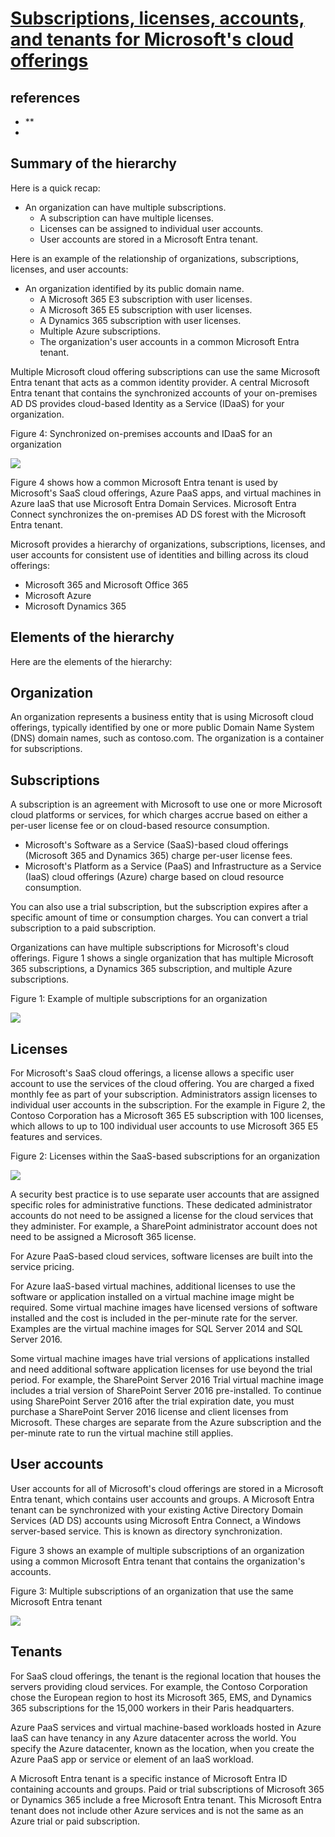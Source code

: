 # **[Subscriptions, licenses, accounts, and tenants for Microsoft's cloud offerings](https://learn.microsoft.com/en-us/microsoft-365/enterprise/subscriptions-licenses-accounts-and-tenants-for-microsoft-cloud-offerings?view=o365-worldwide)**

## references

- **[](https://learn.microsoft.com/en-us/answers/questions/259366/pull-a-list-of-users-and-licenses-from-azure-ad)
- **[](https://learn.microsoft.com/en-us/microsoft-365/enterprise/view-account-license-and-service-details-with-microsoft-365-powershell?view=o365-worldwide)**

## Summary of the hierarchy

Here is a quick recap:

- An organization can have multiple subscriptions.
  - A subscription can have multiple licenses.
  - Licenses can be assigned to individual user accounts.
  - User accounts are stored in a Microsoft Entra tenant.

Here is an example of the relationship of organizations, subscriptions, licenses, and user accounts:

- An organization identified by its public domain name.
  - A Microsoft 365 E3 subscription with user licenses.
  - A Microsoft 365 E5 subscription with user licenses.
  - A Dynamics 365 subscription with user licenses.
  - Multiple Azure subscriptions.
  - The organization's user accounts in a common Microsoft Entra tenant.

Multiple Microsoft cloud offering subscriptions can use the same Microsoft Entra tenant that acts as a common identity provider. A central Microsoft Entra tenant that contains the synchronized accounts of your on-premises AD DS provides cloud-based Identity as a Service (IDaaS) for your organization.

Figure 4: Synchronized on-premises accounts and IDaaS for an organization

![](https://learn.microsoft.com/en-us/microsoft-365/media/subscriptions/subscriptions-fig4.png?view=o365-worldwide)

Figure 4 shows how a common Microsoft Entra tenant is used by Microsoft's SaaS cloud offerings, Azure PaaS apps, and virtual machines in Azure IaaS that use Microsoft Entra Domain Services. Microsoft Entra Connect synchronizes the on-premises AD DS forest with the Microsoft Entra tenant.

Microsoft provides a hierarchy of organizations, subscriptions, licenses, and user accounts for consistent use of identities and billing across its cloud offerings:

- Microsoft 365 and Microsoft Office 365
- Microsoft Azure
- Microsoft Dynamics 365

## Elements of the hierarchy

Here are the elements of the hierarchy:

## Organization

An organization represents a business entity that is using Microsoft cloud offerings, typically identified by one or more public Domain Name System (DNS) domain names, such as contoso.com. The organization is a container for subscriptions.

## Subscriptions

A subscription is an agreement with Microsoft to use one or more Microsoft cloud platforms or services, for which charges accrue based on either a per-user license fee or on cloud-based resource consumption.

- Microsoft's Software as a Service (SaaS)-based cloud offerings (Microsoft 365 and Dynamics 365) charge per-user license fees.
- Microsoft's Platform as a Service (PaaS) and Infrastructure as a Service (IaaS) cloud offerings (Azure) charge based on cloud resource consumption.

You can also use a trial subscription, but the subscription expires after a specific amount of time or consumption charges. You can convert a trial subscription to a paid subscription.

Organizations can have multiple subscriptions for Microsoft's cloud offerings. Figure 1 shows a single organization that has multiple Microsoft 365 subscriptions, a Dynamics 365 subscription, and multiple Azure subscriptions.

Figure 1: Example of multiple subscriptions for an organization

![](https://learn.microsoft.com/en-us/microsoft-365/media/subscriptions/subscriptions-fig1.png?view=o365-worldwide)

## Licenses

For Microsoft's SaaS cloud offerings, a license allows a specific user account to use the services of the cloud offering. You are charged a fixed monthly fee as part of your subscription. Administrators assign licenses to individual user accounts in the subscription. For the example in Figure 2, the Contoso Corporation has a Microsoft 365 E5 subscription with 100 licenses, which allows to up to 100 individual user accounts to use Microsoft 365 E5 features and services.

Figure 2: Licenses within the SaaS-based subscriptions for an organization

![](https://learn.microsoft.com/en-us/microsoft-365/media/subscriptions/subscriptions-fig2.png?view=o365-worldwide)

A security best practice is to use separate user accounts that are assigned specific roles for administrative functions. These dedicated administrator accounts do not need to be assigned a license for the cloud services that they administer. For example, a SharePoint administrator account does not need to be assigned a Microsoft 365 license.

For Azure PaaS-based cloud services, software licenses are built into the service pricing.

For Azure IaaS-based virtual machines, additional licenses to use the software or application installed on a virtual machine image might be required. Some virtual machine images have licensed versions of software installed and the cost is included in the per-minute rate for the server. Examples are the virtual machine images for SQL Server 2014 and SQL Server 2016.

Some virtual machine images have trial versions of applications installed and need additional software application licenses for use beyond the trial period. For example, the SharePoint Server 2016 Trial virtual machine image includes a trial version of SharePoint Server 2016 pre-installed. To continue using SharePoint Server 2016 after the trial expiration date, you must purchase a SharePoint Server 2016 license and client licenses from Microsoft. These charges are separate from the Azure subscription and the per-minute rate to run the virtual machine still applies.

## User accounts

User accounts for all of Microsoft's cloud offerings are stored in a Microsoft Entra tenant, which contains user accounts and groups. A Microsoft Entra tenant can be synchronized with your existing Active Directory Domain Services (AD DS) accounts using Microsoft Entra Connect, a Windows server-based service. This is known as directory synchronization.

Figure 3 shows an example of multiple subscriptions of an organization using a common Microsoft Entra tenant that contains the organization's accounts.

Figure 3: Multiple subscriptions of an organization that use the same Microsoft Entra tenant

![](https://learn.microsoft.com/en-us/microsoft-365/media/subscriptions/subscriptions-fig3.png?view=o365-worldwide)

## Tenants

For SaaS cloud offerings, the tenant is the regional location that houses the servers providing cloud services. For example, the Contoso Corporation chose the European region to host its Microsoft 365, EMS, and Dynamics 365 subscriptions for the 15,000 workers in their Paris headquarters.

Azure PaaS services and virtual machine-based workloads hosted in Azure IaaS can have tenancy in any Azure datacenter across the world. You specify the Azure datacenter, known as the location, when you create the Azure PaaS app or service or element of an IaaS workload.

A Microsoft Entra tenant is a specific instance of Microsoft Entra ID containing accounts and groups. Paid or trial subscriptions of Microsoft 365 or Dynamics 365 include a free Microsoft Entra tenant. This Microsoft Entra tenant does not include other Azure services and is not the same as an Azure trial or paid subscription.

